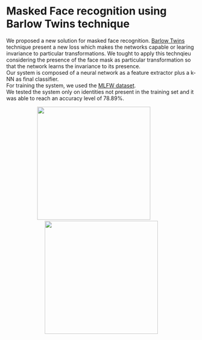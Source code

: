 # Masked Face recognition using Barlow Twins technique

We proposed a new solution for masked face recognition. [Barlow Twins](https://arxiv.org/pdf/2103.03230.pdf) technique present a new loss which makes the networks capable or learing invariance to particular transformations. We tought to apply this technqieu considering the presence of the face mask as particular transformation so that the network learns the invariance to its presence.  
Our system is composed of a neural network as a feature extractor plus a k-NN as final classifier.  
For training the system, we used the [MLFW dataset](https://arxiv.org/pdf/2109.05804.pdf).  
We tested the system only on identities not present in the training set and it was able to reach an accuracy level of 78.89%.    


<p align="center">
<img src="https://user-images.githubusercontent.com/33131887/223077161-3566b698-688c-47cd-94c9-0c92ba26e72e.jpg" width="300" height="300"/> &nbsp; &nbsp; &nbsp; &nbsp; &nbsp; <img src="https://user-images.githubusercontent.com/33131887/223077161-3566b698-688c-47cd-94c9-0c92ba26e72e.jpg" width="300" height="300"/>
</p>
